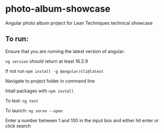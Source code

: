 # photo-album-showcase
Angular photo album project for Lean Techniques technical showcase


## To run:
Ensure that you are running the latest version of angular:

`ng version` should return at least 16.2.9

If not run `npm install -g @angular/cli@latest`

Navigate to project folder in command line

Intall packages with `npm install`

To test: `ng test`

To launch: `ng serve --open`

Enter a number between 1 and 100 in the input box and either hit enter or click search
